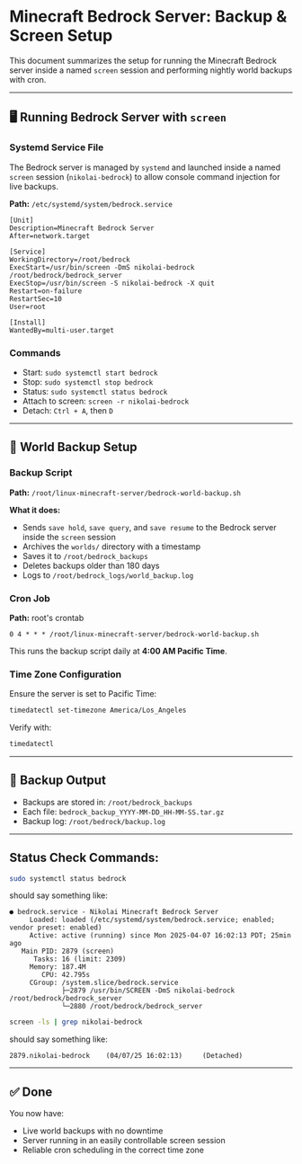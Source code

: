 # Minecraft Bedrock Server: Backup & Screen Setup

This document summarizes the setup for running the Minecraft Bedrock server inside a named `screen` session and performing nightly world backups with cron.

---

## 🖥️ Running Bedrock Server with `screen`

### Systemd Service File

The Bedrock server is managed by `systemd` and launched inside a named `screen` session (`nikolai-bedrock`) to allow console command injection for live backups.

**Path:** `/etc/systemd/system/bedrock.service`

```
[Unit]
Description=Minecraft Bedrock Server
After=network.target

[Service]
WorkingDirectory=/root/bedrock
ExecStart=/usr/bin/screen -DmS nikolai-bedrock /root/bedrock/bedrock_server
ExecStop=/usr/bin/screen -S nikolai-bedrock -X quit
Restart=on-failure
RestartSec=10
User=root

[Install]
WantedBy=multi-user.target
```

### Commands

- Start: `sudo systemctl start bedrock`
- Stop: `sudo systemctl stop bedrock`
- Status: `sudo systemctl status bedrock`
- Attach to screen: `screen -r nikolai-bedrock`
- Detach: `Ctrl + A`, then `D`

---

## 💾 World Backup Setup

### Backup Script

**Path:** `/root/linux-minecraft-server/bedrock-world-backup.sh`

**What it does:**
- Sends `save hold`, `save query`, and `save resume` to the Bedrock server inside the `screen` session
- Archives the `worlds/` directory with a timestamp
- Saves it to `/root/bedrock_backups`
- Deletes backups older than 180 days
- Logs to `/root/bedrock_logs/world_backup.log`

### Cron Job

**Path:** root's crontab

```
0 4 * * * /root/linux-minecraft-server/bedrock-world-backup.sh
```

This runs the backup script daily at **4:00 AM Pacific Time**.

### Time Zone Configuration

Ensure the server is set to Pacific Time:

```bash
timedatectl set-timezone America/Los_Angeles
```

Verify with:

```bash
timedatectl
```

---

## 📁 Backup Output

- Backups are stored in: `/root/bedrock_backups`
- Each file: `bedrock_backup_YYYY-MM-DD_HH-MM-SS.tar.gz`
- Backup log: `/root/bedrock/backup.log`

---

## Status Check Commands:

```bash
sudo systemctl status bedrock
```

should say something like:

```
● bedrock.service - Nikolai Minecraft Bedrock Server
     Loaded: loaded (/etc/systemd/system/bedrock.service; enabled; vendor preset: enabled)
     Active: active (running) since Mon 2025-04-07 16:02:13 PDT; 25min ago
   Main PID: 2879 (screen)
      Tasks: 16 (limit: 2309)
     Memory: 187.4M
        CPU: 42.795s
     CGroup: /system.slice/bedrock.service
             ├─2879 /usr/bin/SCREEN -DmS nikolai-bedrock /root/bedrock/bedrock_server
             └─2880 /root/bedrock/bedrock_server
```

```bash
screen -ls | grep nikolai-bedrock
```

should say something like:

```
2879.nikolai-bedrock    (04/07/25 16:02:13)     (Detached)
```

---

## ✅ Done

You now have:
- Live world backups with no downtime
- Server running in an easily controllable screen session
- Reliable cron scheduling in the correct time zone